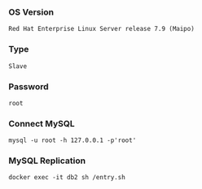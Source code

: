 ### OS Version  
```Red Hat Enterprise Linux Server release 7.9 (Maipo)``` 
 
### Type  
```Slave```  

### Password
```root```  
 
### Connect MySQL  
```mysql -u root -h 127.0.0.1 -p'root'```   

### MySQL Replication
```
docker exec -it db2 sh /entry.sh
```  
